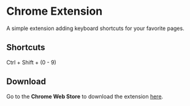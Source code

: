 # Chrome Extension

A simple extension adding keyboard shortcuts for your favorite pages.

## Shortcuts

Ctrl + Shift + (0 - 9)

## Download

Go to the **Chrome Web Store** to download the extension [here](https://chrome.google.com/webstore/detail/uri-keyboard-shortcuts/oanejkgcaifgdblgdnejpmiiikgbkbdh?hl=en).
